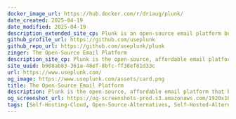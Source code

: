 ```yaml
---
docker_image_url: https://hub.docker.com/r/driaug/plunk/
date_created: 2025-04-19
date_modified: 2025-04-19
description_extended_site_cp: Plunk is an open-source email platform built on top of AWS SES. It allows you to easily send emails from your applications. It can be considered as a self-hosted alternative to services like SendGrid, Resend or Mailgun.
github_profile_url: https://github.com/useplunk
github_repo_url: https://github.com/useplunk/plunk
zinger: The Open-Source Email Platform
description_site_cp: Plunk is the open-source, affordable email platform that brings together marketing, transactional and broadcast emails into one single, complete solution
site_uuid: b988ab83-361a-48ef-8bfc-ff38ef81d33c
url: https://www.useplunk.com/
og_image: https://www.useplunk.com/assets/card.png
title: The Open-Source Email Platform
description: Plunk is the open-source, affordable email platform that brings together marketing, transactional and broadcast emails into one single, complete solution
og_screenshot_url: https://og-screenshots-prod.s3.amazonaws.com/1920x1080/80/false/3507bb143bb8404b016874efa407485cba0cef0e96be7610a9e51e5c17ad5c3f.jpeg
tags: [Self-Hosting-Cloud, Open-Source-Alternatives, Self-Hosted-Alternatives, Check-It-Out, Marketing-Automation, Content-Marketing]
---
```


